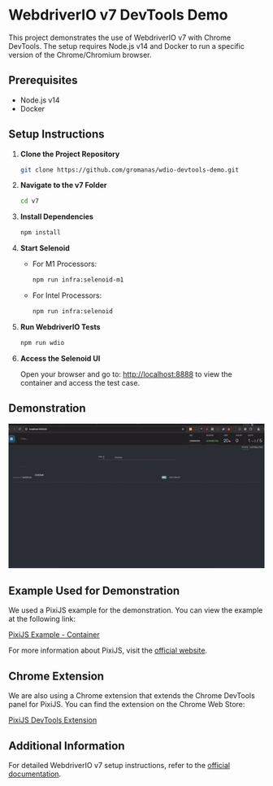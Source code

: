 # WebdriverIO v7 DevTools Demo

This project demonstrates the use of WebdriverIO v7 with Chrome DevTools. The setup requires Node.js v14 and Docker to run a specific version of the Chrome/Chromium browser.

## Prerequisites

- Node.js v14
- Docker

## Setup Instructions

1. **Clone the Project Repository**

    ```bash
    git clone https://github.com/gromanas/wdio-devtools-demo.git
    ```

2. **Navigate to the v7 Folder**

    ```bash
    cd v7
    ```

3. **Install Dependencies**

    ```bash
    npm install
    ```

4. **Start Selenoid**

   - For M1 Processors:

       ```bash
       npm run infra:selenoid-m1
       ```

   - For Intel Processors:

       ```bash
       npm run infra:selenoid
       ```

5. **Run WebdriverIO Tests**

    ```bash
    npm run wdio
    ```

6. **Access the Selenoid UI**

   Open your browser and go to: [http://localhost:8888](http://localhost:8888) to view the container and access the test case.

## Demonstration

![DevTools v7](assets/DevTools_v7.gif)

## Example Used for Demonstration

We used a PixiJS example for the demonstration. You can view the example at the following link:

[PixiJS Example - Container](https://pixijs.io/examples-v5/#/demos-basic/container.js)

For more information about PixiJS, visit the [official website](https://pixijs.com/).

## Chrome Extension

We are also using a Chrome extension that extends the Chrome DevTools panel for PixiJS. You can find the extension on the Chrome Web Store:

[PixiJS DevTools Extension](https://chromewebstore.google.com/detail/pixijs-devtools/aamddddknhcagpehecnhphigffljadon)

## Additional Information

For detailed WebdriverIO v7 setup instructions, refer to the [official documentation](https://v7.webdriver.io/docs/gettingstarted).

